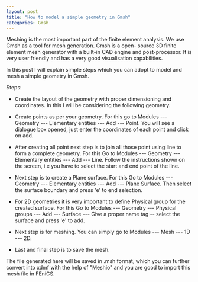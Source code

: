 ```yaml
---
layout: post
title: "How to model a simple geometry in Gmsh"
categories: Gmsh
---
```


Meshing is the most important part of the finite element analysis. We use Gmsh as a tool for  mesh generation. Gmsh is a open- source 3D finite element mesh generator with a built-in CAD engine and post-processor. It is very user friendly and has a very good visualisation capabilities. 

In this post I will explain simple steps which you can adopt to model and mesh a simple geometry in Gmsh. 

Steps:

* Create the layout of the geometry with proper dimensioning and coordinates. In this I will be considering the following geometry.

* Create points as per your geometry. For this go to Modules --- Geometry --- Elementary entities --- Add --- Point. You will see a dialogue box opened, just enter the coordinates of each point and click on add.
* After creating all point next step is to join all those point using line to form a complete geometry. For this Go to Modules --- Geometry --- Elementary entities --- Add --- Line. Follow the instructions shown on the screen, i.e you have to select the start and end point of the line. 
* Next step is to create a Plane surface.  For this Go to Modules --- Geometry --- Elementary entities --- Add --- Plane Surface. Then select the surface boundary and press 'e' to end selection. 
* For 2D geometries it is very important to define Physical group for the created surface. For this Go to Modules --- Geometry --- Physical groups --- Add --- Surface --- Give a proper name tag -- select the surface  and press 'e' to add. 
* Next step is for meshing. You can simply go to  Modules --- Mesh --- 1D --- 2D. 
* Last and final step is to save the mesh. 

The file generated here will be saved in .msh format, which you can further convert into xdmf with the help of "Meshio" and you are good to import this mesh file in FEniCS. 

